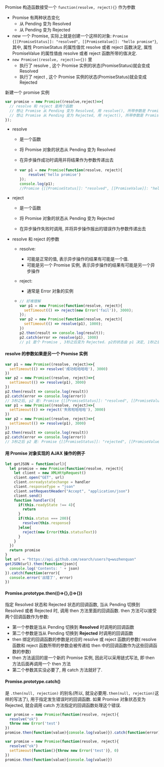 Promise 构造函数接受一个 `function(resolve, reject){}` 作为参数

- Promise 有两种状态变化
  - 从 Pending 变为 Resolved
  - 从 Pending 变为 Rejected
- new 一个 Promise, 实际上就是创建一个这样的对象: `Promise {[[PromiseStatus]]: "resolved", [[PromiseValue]]: "hello promise"}`, 其中, 属性 PromiseStatus 的属性值优 resolve 或者 reject 函数决定, 属性 PromiseValue 的属性值由 resolve 或者 reject 函数所带的值决定.
- `new Promise((resolve, reject)=>{})` 里
  - 执行了 resolve , 这个 Promise 实例的状态(PromiseStatus)就会变成 Resolved
  - 执行了 reject , 这个 Promise 实例的状态(PromiseStatus)就会变成 Rejected

新建一个 promise 实例

```javascript
var promise = new Promise((resolve,reject)=>{
  // resolve 和 reject 是两个函数
  // 想让 Promise 从 Pending 变为 Resolved, 用 resolve(), 所带参数是 Promise 对象中 PromiseValue 属性的值
  // 想让 Promise 从 Pending 变为 Rejected, 用 reject(), 所带参数是 Promise 对象中 PromiseValue 属性的值
});
```

- resolve 
  - 是一个函数

  - 将 Promise 对象的状态从 Pending 变为 Resolved

  - 在异步操作成功时调用并将结果作为参数传递出去

  - ```javascript
    var p1 = new Promise(function(resolve, reject){
        resolve('hello promise')
    });
    console.log(p1);
    //Promise {[[PromiseStatus]]: "resolved", [[PromiseValue]]: "hello promise"}
    ```
- reject 
  - 是一个函数

  - 将 Promise 对象的状态从 Pending 变为 Rejected 

  - 在异步操作失败时调用, 并将异步操作报出的错误作为参数传递出去



- resolve 和 reject 的参数

  - resolve: 

    - 可能是正常的值, 表示异步操作的结果有可能是一个值. 
    - 可能是另一个 Promise 实例, 表示异步操作的结果有可能是另一个异步操作

  - reject:

    - 通常是 Error 对象的实例

  - ```javascript
    // 好难理解
    var p1 = new Promise(function(resolve, reject){
      setTimeout(() => reject(new Error('fail')), 3000);
    });
    var p2 = new Promise(function(resolve, reject){
      setTimeout(() => resolve(p1), 1000);
    })
    p2.then(result => console.log(result));
    p2.catch(error => resolve(p1), 1000)
    // p1 是个 Promise , 3秒之后变为 Rejected. p2的状态由 p1 决定, 1秒之后, p2 调用 resolved 方法, 但是此时 p1 的状态还没有改变, 因此 p2 的状态也不会改变. 又过了 2 秒, p1 变为 Rejected , p2 也跟着变为 Rejected. 
    ```


#### resolve 的参数如果是另一个 Promise 实例

```javascript
var p1 = new Promise((resolve, reject)=>{
  setTimeout(() => resolve('成功啦哈哈哈'), 3000)
})
var p2 = new Promise((resolve, reject)=>{
  setTimeout(() => resolve(p1), 3000)
})
p2.then(result => console.log(result))
p2.catch(error => console.log(error))
// 3秒之后, p2 是: Promise {[[PromiseStatus]]: "resolved", [[PromiseValue]]: "成功啦哈哈哈"}
var p1 = new Promise((resolve, reject)=>{
  setTimeout(() => reject('失败啦哈哈哈'), 3000)
})
var p2 = new Promise((resolve, reject)=>{
  setTimeout(() => resolve(p1), 3000)
})
p2.then(result => console.log(result))
p2.catch(error => console.log(error))
// 3秒之后 p2 是: Promise {[[PromiseStatus]]: "rejected", [[PromiseValue]]: "失败啦哈哈哈"}
```

#### 用 Promise 对象实现的 AJAX 操作的例子

```javascript
let getJSON = function(url){
  let promise = new Promise(function(resolve, reject){
    let client = new XMLHttpRequest()
    client.open("GET", url)
    client.onreadystatechange = handler
    client.responseType = "json"
    client.setRequestHeader("Accept", "application/json")
    client.send()
    function handler(){
      if(this.readyState !== 4){
        return
      }
      if(this.status === 200){
        resolve(this.response)
      }else{
        reject(new Error(this.statusText))
      }
    }
  })
  return promise
}
let url = "https://api.github.com/search/users?q=wuzhenquan"
getJSON(url).then(function(json){
  console.log('Contents: ' + json)
}).catch(function(error){
  console.error('出错了', error)
})
```



#### Promise.prototype.then(()=>{},()=>{})

指定 Resolved 状态和 Rejected 状态的回调函数,  当从 Pending 切换到 Resolved 或者 Rejected 时, 调用 then 方法里面的回调函数. then 方法可以接受两个回调函数作为参数:

- 第一个参数是当从 Pending 切换到 **Resolved** 时调用的回调函数
- 第二个参数是当从 Pending 切换到 **Rejected** 时调用的回调函数
- then 绑定的回调函数的参数是对应的 resolve 或 reject 函数的参数( resolve 函数和 reject 函数所带的参数会被传递给 then 中的回调函数作为这些回调函数的参数)
- then 方法返回的是一个新的 Promise 实例, 因此可以采用链式写法, 即 then 方法后面再调用一个 then 方法
- 第二个参数其实没必要了, 用 catch 方法就好了.


#### Promise.prototype.catch()

是 `.then(null, rejection)` 的别名(所以, 就没必要用`.then(null, rejection)`这样的写法了), 用于指定发生错误时的回调函数. 如果 Promise 对象状态变为 Rejected, 就会调用 catch 方法指定的回调函数处理这个错误. 

```javascript
var promise = new Promise(function(resolve, reject){
  resolve("ok")
  throw new Error('test')
})
promise.then(function(value){console.log(value)}).catch(function(error){console.log(error)})

var promise = new Promise(function(resolve, reject){
  resolve("ok")
  setTimeout(function(){throw new Error('test')}, 0)
})
promise.then(function(value){console.log(value)})
```

